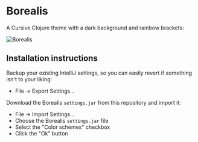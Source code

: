 # Borealis

A Cursive Clojure theme with a dark background and rainbow brackets:

![Borealis](https://github.com/Misophistful/borealis-cursive-theme/wiki/images/screenshot.png)

## Installation instructions
Backup your existing IntelliJ settings, so you can easily revert if something isn't to your liking:
- File -> Export Settings...

Download the Borealis `settings.jar` from this repository and import it:
- File -> Import Settings...
- Choose the Borealis `settings.jar` file
- Select the "Color schemes" checkbox
- Click the "Ok" button

